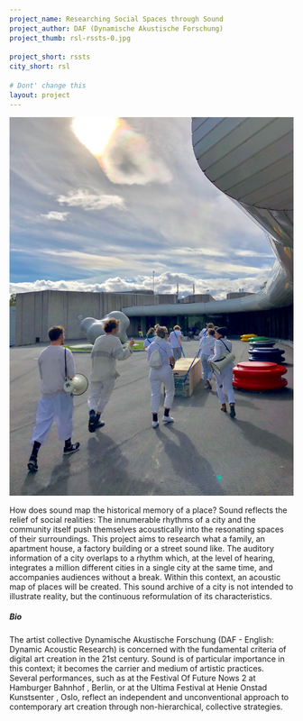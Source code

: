 ```yaml
---
project_name: Researching Social Spaces through Sound
project_author: DAF (Dynamische Akustische Forschung)
project_thumb: rsl-rssts-0.jpg

project_short: rssts
city_short: rsl

# Dont' change this
layout: project
---
```

![DAF - Researching social spaces through sound](/assets/images/rsl-rssts-0.jpg)

How does sound map the historical memory of a place? Sound reflects the relief of social realities: The innumerable rhythms of a city and the community itself push themselves acoustically into the resonating spaces of their surroundings. This project aims to research what a family, an apartment house, a factory building or a street sound like. The auditory information of a city overlaps to a rhythm which, at the level of hearing, integrates a million different cities in a single city at the same time, and accompanies audiences without a break. Within this context, an acoustic map of places will be created. This sound archive of a city is not intended to illustrate reality, but the continuous reformulation of its characteristics. 

##### Bio
The artist collective Dynamische Akustische Forschung (DAF - English: Dynamic Acoustic Research) is concerned with the fundamental criteria of digital art creation in the 21st century. Sound is of particular importance in this context; it becomes the carrier and medium of artistic practices. Several performances, such as at the Festival Of Future Nows 2 at Hamburger Bahnhof , Berlin, or at the Ultima Festival at Henie Onstad Kunstsenter , Oslo, reflect an independent and unconventional approach to contemporary art creation through non-hierarchical, collective strategies.
